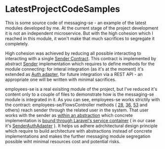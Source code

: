 # LatestProjectCodeSamples

This is some source code of messaging-se - an example of the latest modules developed by me.
At the current stage of the project development it is not an independent microservice. But with the high cohesion which I reached in this module, it won't make that much sacrifices to segregate it completely.

High cohesion was achieved by reducing all possible interacting to interacting with a single [Sender Contract](https://github.com/Odnesor/LatestProjectCodeSamples/blob/main/messaging-se/src/Contracts/SmartEvalueringSenderContract.php). This contract is implemented by abstract [Sender](https://github.com/Odnesor/LatestProjectCodeSamples/blob/main/messaging-se/src/Services/SmartEvalueringSender.php) implementation which requires to define methods for the module connecting: for interal integration (as it's at the moment) it's extended as [Auth adapter](https://github.com/Odnesor/LatestProjectCodeSamples/blob/main/messaging-se/src/Services/SenderAuthAdapter.php), for future integration via a REST API - an appropriate one will be written with minimal sacrifices.

employees-se is a real exisiting module of the project, but I've reduced it's content only to a couple of files to demonstrate how is the messaging-se module is integrated in it. 
As you can see, employees-se works strictily with the contract:
employees-se/FlowsController methods ( [28](https://github.com/Odnesor/LatestProjectCodeSamples/blob/main/employees-se/FlowsController.php#L28), [36](https://github.com/Odnesor/LatestProjectCodeSamples/blob/main/employees-se/FlowsController.php#L36), [53](https://github.com/Odnesor/LatestProjectCodeSamples/blob/main/employees-se/FlowsController.php#L53) and others) reach sender through the related user in the system. That user works with the sender as [within an abstraction](https://github.com/Odnesor/LatestProjectCodeSamples/blob/main/employees-se/User.php) which concrete implementation is [bound through Laravel's service container](https://github.com/Odnesor/LatestProjectCodeSamples/blob/main/employees-se/EmployeesSmartEvalueringServiceProvider.php#L91) ( in our case it's [SenderAuthAdapter](https://github.com/Odnesor/LatestProjectCodeSamples/blob/main/messaging-se/src/Services/SenderAuthAdapter.php) ).
It helps us adhere adrchitectural design principle which require to build architecture with abstractions instead of concrete implementations and makes the further messaging module segregation possible wiht minimal resources cost and potential risks.    
 
